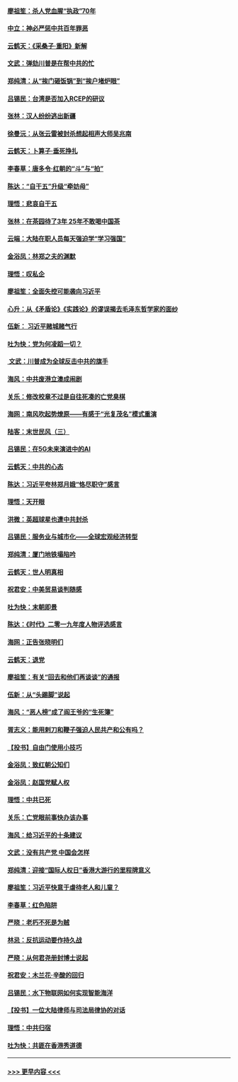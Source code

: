 #### [廖祖笙：杀人党血腥“执政”70年](../pages/nsc993/n11745144.md?t=12261333) 
#### [中立：神必严惩中共百年罪恶](../pages/nsc993/n11744970.md?t=12261333) 
#### [云鹤天：《采桑子‧重阳》新解](../pages/nsc993/n11744948.md?t=12261333) 
#### [文武：弹劾川普是在帮中共的忙](../pages/nsc993/n11744758.md?t=12261333) 
#### [郑纯清：从“挨门砸饭锅”到“挨户堵炉眼”](../pages/nsc993/n11744745.md?t=12261333) 
#### [吕锡民：台湾是否加入RCEP的研议](../pages/nsc993/n11744701.md?t=12261333) 
#### [张林：汉人纷纷逃出新疆](../pages/nsc993/n11743530.md?t=12261333) 
#### [徐曼沅：从张云雷被封杀想起相声大师吴兆南](../pages/nsc993/n11741816.md?t=12261333) 
#### [云鹤天：卜算子‧垂死挣扎](../pages/nsc993/n11739956.md?t=12261333) 
#### [李春草：唐多令‧红朝的“斗”与“拍”](../pages/nsc993/n11739830.md?t=12261333) 
#### [陈达：“自干五”升级“牵妨母”](../pages/nsc993/n11739724.md?t=12261333) 
#### [理悟：悲哀自干五](../pages/nsc993/n11739547.md?t=12261333) 
#### [张林：在茶园待了3年 25年不敢喝中国茶](../pages/nsc993/n11739240.md?t=12261333) 
#### [云端：大陆在职人员每天强迫学“学习强国”](../pages/nsc993/n11738735.md?t=12261333) 
#### [金浴凤：林郑之夫的渊默](../pages/nsc993/n11737735.md?t=12261333) 
#### [理悟：叹私企](../pages/nsc993/n11737715.md?t=12261333) 
#### [廖祖笙：全面失控可能袭向习近平](../pages/nsc993/n11737704.md?t=12261333) 
#### [心升：从《矛盾论》《实践论》的谬误揭去毛泽东哲学家的面纱](../pages/nsc993/n11736962.md?t=12261333) 
#### [伍新： 习近平赌城赌气行](../pages/nsc993/n11736929.md?t=12261333) 
#### [吐为快：党为何凌蹈一切？](../pages/nsc993/n11736915.md?t=12261333) 
#### [ 文武：川普成为全球反击中共的旗手](../pages/nsc993/n11736882.md?t=12261333) 
#### [海风：中共废港立澳成闹剧](../pages/nsc993/n11735857.md?t=12261333) 
#### [关乐：修改校章不过是自往死凑的亡党臭棋](../pages/nsc993/n11735097.md?t=12261333) 
#### [海网：南风吹起势燎原——有感于“光复茂名”模式重演](../pages/nsc993/n11732308.md?t=12261333) 
#### [陆客：末世民风（三）](../pages/nsc993/n11732211.md?t=12261333) 
#### [吕锡民：在5G未来演进中的AI](../pages/nsc993/n11730010.md?t=12261333) 
#### [云鹤天：中共的心态](../pages/nsc993/n11729906.md?t=12261333) 
#### [陈达：习近平夸林郑月娥“恪尽职守”感言](../pages/nsc993/n11729881.md?t=12261333) 
#### [理悟：天开眼](../pages/nsc993/n11729699.md?t=12261333) 
#### [洪微：英超球星也遭中共封杀](../pages/nsc993/n11727243.md?t=12261333) 
#### [吕锡民：服务业与城市化——全球宏观经济转型](../pages/nsc993/n11725845.md?t=12261333) 
#### [郑纯清：厦门地铁塌陷吟](../pages/nsc993/n11725813.md?t=12261333) 
#### [云鹤天：世人明真相](../pages/nsc993/n11725621.md?t=12261333) 
#### [祝君安：中美贸易谈判随感](../pages/nsc993/n11725609.md?t=12261333) 
#### [吐为快：末朝即景](../pages/nsc993/n11723365.md?t=12261333) 
#### [陈达：《时代》二零一九年度人物评选感言](../pages/nsc993/n11723337.md?t=12261333) 
#### [海网：正告张晓明们](../pages/nsc993/n11723228.md?t=12261333) 
#### [云鹤天：退党](../pages/nsc993/n11723056.md?t=12261333) 
#### [廖祖笙：有关“回去和他们再谈谈”的通报](../pages/nsc993/n11722442.md?t=12261333) 
#### [伍新：从“头踢脚”说起](../pages/nsc993/n11722429.md?t=12261333) 
#### [海风：“恶人榜”成了阎王爷的“生死簿”](../pages/nsc993/n11722272.md?t=12261333) 
#### [胥志义：能用剌刀和鞭子强迫人民共产和公有吗？](../pages/nsc993/n11720569.md?t=12261333) 
#### [【投书】自由门使用小技巧](../pages/nsc993/n11720180.md?t=12261333) 
#### [金浴凤：致红朝公知们](../pages/nsc993/n11720563.md?t=12261333) 
#### [金浴凤：赵国党赋人权](../pages/nsc993/n11720533.md?t=12261333) 
#### [理悟：中共已死](../pages/nsc993/n11720233.md?t=12261333) 
#### [关乐：亡党眼前事快办该办事](../pages/nsc993/n11719160.md?t=12261333) 
#### [海风：给习近平的十条建议](../pages/nsc993/n11717616.md?t=12261333) 
#### [文武：没有共产党 中国会怎样](../pages/nsc993/n11717584.md?t=12261333) 
#### [郑纯清：迎接“国际人权日”香港大游行的里程牌意义](../pages/nsc993/n11717417.md?t=12261333) 
#### [廖祖笙：习近平快意于虐待老人和儿童？](../pages/nsc993/n11715313.md?t=12261333) 
#### [李春草：红色陷阱](../pages/nsc993/n11715029.md?t=12261333) 
#### [严晓：老朽不死是为贼](../pages/nsc993/n11712910.md?t=12261333) 
#### [林忌：反抗运动要作持久战](../pages/nsc993/n11712623.md?t=12261333) 
#### [严晓：从何君尧册封博士说起](../pages/nsc993/n11712465.md?t=12261333) 
#### [祝君安：木兰花·辛酸的回归](../pages/nsc993/n11712381.md?t=12261333) 
#### [吕锡民：水下物联网如何实现智能海洋](../pages/nsc993/n11711158.md?t=12261333) 
#### [【投书】一位大陆律师与司法局律协的对话](../pages/nsc993/n11709675.md?t=12261333) 
#### [理悟：中共归宿](../pages/nsc993/n11710059.md?t=12261333) 
#### [吐为快：共匪在香港秀道德](../pages/nsc993/n11709979.md?t=12261333) 

----
#### [ >>> 更早内容 <<< ](../indexes/nsc993-earlier.md)
